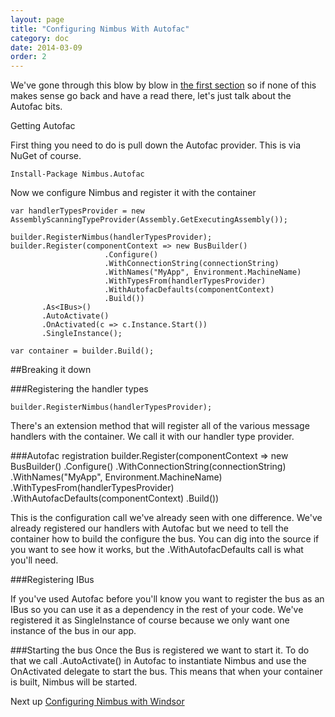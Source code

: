 ```yaml
---
layout: page
title: "Configuring Nimbus With Autofac"
category: doc
date: 2014-03-09
order: 2
---
```


We've gone through this blow by blow in [the first section](./Getting-Started-With-Nimbus.html) so if none of this makes sense go back and have a read there, let's just talk about the Autofac  bits.

Getting Autofac

First thing you need to do is pull down the Autofac provider. This is via NuGet of course.

	Install-Package Nimbus.Autofac

Now we configure Nimbus and register it with the container 
    
    var handlerTypesProvider = new AssemblyScanningTypeProvider(Assembly.GetExecutingAssembly());
    
    builder.RegisterNimbus(handlerTypesProvider);
    builder.Register(componentContext => new BusBuilder()
                         .Configure()
                         .WithConnectionString(connectionString)
                         .WithNames("MyApp", Environment.MachineName)
                         .WithTypesFrom(handlerTypesProvider)
                         .WithAutofacDefaults(componentContext)
                         .Build())
           .As<IBus>()
           .AutoActivate()
           .OnActivated(c => c.Instance.Start())
           .SingleInstance();

    var container = builder.Build();


##Breaking it down

###Registering the handler types 

	builder.RegisterNimbus(handlerTypesProvider);

There's an extension method that will register all of the various message handlers with the container. We call it with our handler type provider.

###Autofac registration
    builder.Register(componentContext => new BusBuilder()
                         .Configure()
                         .WithConnectionString(connectionString)
                         .WithNames("MyApp", Environment.MachineName)
                         .WithTypesFrom(handlerTypesProvider)
                         .WithAutofacDefaults(componentContext)
                         .Build())

This is the configuration call we've already seen with one difference. We've already registered our handlers with Autofac but we need to tell the container how to build the configure the bus. You can dig into the source if you want to see how it works, but the .WithAutofacDefaults call is what you'll need.

###Registering IBus

If you've used Autofac before you'll know you want to register the bus as an IBus so you can use it as a dependency in the rest of your code. We've registered it as SingleInstance of course because we only want one instance of the bus in our app.

###Starting the bus
Once the Bus is registered we want to start it. To do that we call .AutoActivate() in Autofac to instantiate Nimbus and use the OnActivated delegate to start the bus. This means that when your container is built, Nimbus will be started.


Next up [Configuring Nimbus with Windsor](./configuring-nimbus-with-windsor.html)